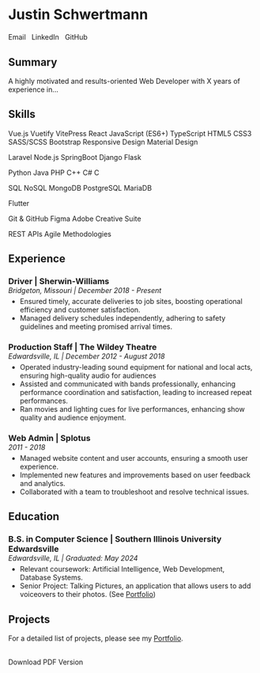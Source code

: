 # Justin Schwertmann


<div style="margin-top: 20px;">
<!-- v-chip icon of email, linkedin, github, phone -->
    <v-chip prepend-icon="mdi-email" href="mailto:justin@schwertmann.me" target="_blank"  color="#0489c9" variant="elevated">
      Email
      </v-chip>
      &nbsp;
      <v-chip prepend-icon="mdi-linkedin" href="https://www.linkedin.com/in/justin-schwertmann/" target="_blank" color="#0a66c2" variant="elevated">
          LinkedIn
      </v-chip>
      &nbsp;
      <v-chip prepend-icon="mdi-github" href="https://github.com/justhecool" target="_blank" color="#fafbfc" variant="elevated">
          GitHub
      </v-chip>


</div>

## Summary
<!-- A brief 2-3 sentence summary about yourself, your career goals, and key skills. (From your PDF or inspired by the GitHub example) -->
A highly motivated and results-oriented Web Developer with X years of experience in...

## Skills

<v-chip-group column multiple>
  <!-- Frontend Technologies -->
  <v-chip color="primary" variant="elevated">Vue.js</v-chip>
  <v-chip color="primary" variant="elevated">Vuetify</v-chip>
  <v-chip color="primary" variant="elevated">VitePress</v-chip>
  <v-chip color="secondary" variant="elevated">React</v-chip>
  <v-chip color="secondary" variant="elevated">JavaScript (ES6+)</v-chip>
  <v-chip color="secondary" variant="elevated">TypeScript</v-chip>
  <v-chip color="secondary" variant="elevated">HTML5</v-chip>
  <v-chip color="secondary" variant="elevated">CSS3</v-chip>
  <v-chip color="secondary" variant="elevated">SASS/SCSS</v-chip>
  <v-chip color="secondary" variant="elevated">Bootstrap</v-chip>
  <v-chip color="secondary" variant="elevated">Responsive Design</v-chip>
  <v-chip color="secondary" variant="elevated">Material Design</v-chip>

  <!-- Backend Technologies -->
  <v-chip color="primary" variant="elevated">Laravel</v-chip>
  <v-chip variant="elevated">Node.js</v-chip>
  <v-chip color="secondary" variant="elevated">SpringBoot</v-chip>
  <v-chip color="secondary" variant="elevated">Django</v-chip>
  <v-chip color="secondary" variant="elevated">Flask</v-chip>

  <!-- Programming Languages -->
  <v-chip color="secondary" variant="elevated">Python</v-chip>
  <v-chip color="secondary" variant="elevated">Java</v-chip>
  <v-chip color="secondary" variant="elevated">PHP</v-chip>
  <v-chip color="secondary" variant="elevated">C++</v-chip>
  <v-chip color="secondary" variant="elevated">C#</v-chip>
  <v-chip color="secondary" variant="elevated">C</v-chip>

  <!-- Databases -->
  <v-chip color="secondary" variant="elevated">SQL</v-chip>
  <v-chip color="secondary" variant="elevated">NoSQL</v-chip>
  <v-chip color="secondary" variant="elevated">MongoDB</v-chip>
  <v-chip color="secondary" variant="elevated">PostgreSQL</v-chip>
  <v-chip color="secondary" variant="elevated">MariaDB</v-chip>

  <!-- Mobile Development -->
  <v-chip color="secondary" variant="elevated">Flutter</v-chip>

  <!-- Tools & Platforms -->
  <v-chip variant="elevated">Git & GitHub</v-chip>
  <v-chip color="secondary" variant="elevated">Figma</v-chip>
  <v-chip variant="elevated">Adobe Creative Suite</v-chip>

  <!-- Concepts & Methodologies -->
  <v-chip variant="elevated">REST APIs</v-chip>
  <v-chip variant="elevated">Agile Methodologies</v-chip>

  <!-- Add more skills from your PDF, categorizing if needed -->

</v-chip-group>

## Experience

<div class="experience-entry" style="margin-bottom: 20px;">
  <h3 style="margin-bottom: 0;">Driver | Sherwin-Williams</h3>
  <em>Bridgeton, Missouri | December 2018 - Present</em>
  <ul style="margin-top: 5px;">
    <li>Ensured timely, accurate deliveries to job sites, boosting operational efficiency and customer satisfaction.</li>
    <li>Managed delivery schedules independently, adhering to safety guidelines and meeting promised arrival times.</li>
  </ul>
</div>

<div class="experience-entry" style="margin-bottom: 20px;">
  <h3 style="margin-bottom: 0;">Production Staff | The Wildey Theatre</h3>
  <em>Edwardsville, IL | December 2012 - August 2018</em>
  <ul style="margin-top: 5px;">
    <li>Operated industry-leading sound equipment for national and local acts, ensuring high-quality audio for audiences</li>
    <li>Assisted and communicated with bands professionally, enhancing performance coordination and satisfaction, leading to increased repeat performances.</li>
    <li>Ran movies and lighting cues for live performances, enhancing show quality and audience enjoyment.</li>
    <!-- Add more bullet points from your PDF for this role -->
  </ul>
</div>
<!-- Add more experience entries as needed -->
<div class="experience-entry" style="margin-bottom: 20px;">
  <h3 style="margin-bottom: 0;">Web Admin | Splotus</h3>
  <em>2011 - 2018</em>
  <ul style="margin-top: 5px;">
    <li>Managed website content and user accounts, ensuring a smooth user experience.</li>
    <li>Implemented new features and improvements based on user feedback and analytics.</li>
    <li>Collaborated with a team to troubleshoot and resolve technical issues.</li>
  </ul>
</div>

## Education

<div class="education-entry" style="margin-bottom: 20px;">
  <h3 style="margin-bottom: 0;">B.S. in Computer Science | Southern Illinois University Edwardsville</h3>
  <em>Edwardsville, IL | Graduated: May 2024</em>
  <ul style="margin-top: 5px;">
    <li>Relevant coursework: Artificial Intelligence, Web Development, Database Systems.</li>
    <li>Senior Project: Talking Pictures, an application that allows users to add voiceovers to their photos. (See <a href="/portfolio#project-2-senior-project-talking-pictures">Portfolio</a>)</li>
  </ul>
</div>
<!-- Add more education entries as needed -->

## Projects
<!-- You can list key personal or academic projects here, or link to your main portfolio page -->
For a detailed list of projects, please see my <a href="/portfolio">Portfolio</a>.

<!-- Optional: Add a section for Certifications or Awards if relevant -->

<br/>
<v-btn href="/resume.pdf" download="resume.pdf" color="primary" prepend-icon="mdi-download">
  Download PDF Version
</v-btn>
<!-- Make sure you have your resume.pdf in the `docs/public` directory for this download link to work, 
     or adjust the path if you place it elsewhere and configure VitePress assets handling.
     A simpler way for now if it's in your repo:
     If resume.pdf is in `/Users/justin/vue/schwertmann.me/Portfolio/vue-portfolio/docs/public/resume.pdf`
     then the link would be `/resume.pdf`
-->